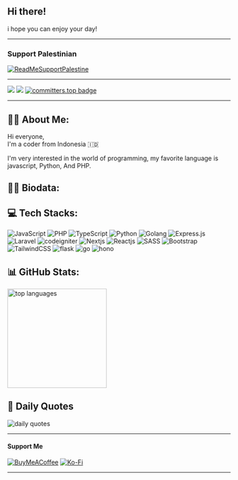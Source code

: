  ## Hi there!
 
 i hope you can enjoy your day!
 
 ---
 
 ### Support Palestinian
 
 [![ReadMeSupportPalestine](https://raw.githubusercontent.com/Safouene1/support-palestine-banner/master/banner-support.svg)](https://kitabisa.com/campaign/panganuntukrafah)
 
 ---
 
 [![](https://img.shields.io/badge/profile-fiandev-blue)](https://github.com/fiandev)
 [![](https://komarev.com/ghpvc/?username=fiandev&label=Profile%20views&color=0a93d1&style=flat)](https://github.com/fiandev)
 [![committers.top badge](https://user-badge.committers.top/indonesia/fiandev.svg)](https://user-badge.committers.top/indonesia/fiandev)
 
 ---
 
 ## 🙋‍♂️ About Me:
 
 Hi everyone,
 <br/>
 I'm a coder from Indonesia 🇮🇩
 
 I'm very interested in the world of programming, my favorite language is javascript, Python, And PHP.
 
 ## 👨‍💻 Biodata:
 
 
 
 ## 💻 Tech Stacks:
 
 ![JavaScript](https://img.shields.io/badge/javascript-%23323330.svg?style=flat-square&logo=javascript&logoColor=%23F7DF1E)
 ![PHP](https://img.shields.io/badge/php-%23323330.svg?style=flat-square&logo=php&logoColor=%4980f6)
 ![TypeScript](https://img.shields.io/badge/typescript-%23007ACC.svg?style=flat-square&logo=typescript&logoColor=white)
 ![Python](https://img.shields.io/badge/python-3670A0?style=flat-square&logo=python&logoColor=ffd574)
 ![Golang](https://img.shields.io/badge/golang-%23323330.svg?style=flat-square&logo=go&logoColor=#07b9fa)
 ![Express.js](https://img.shields.io/badge/express.js-%23404d59.svg?style=flat-square&logo=express&logoColor=%2361DAFB)
 ![Laravel](https://img.shields.io/badge/laravel-white.svg?style=flat-square&logo=laravel&logoColor=23FF2D20)
 ![codeigniter](https://img.shields.io/badge/codeignter-white.svg?style=flat-square&logo=codeigniter&logoColor=#ffffff)
 ![Nextjs](https://img.shields.io/badge/nextjs-%2320232a.svg?style=flat-square&logo=vercel&logoColor=ffffff)
 ![Reactjs](https://img.shields.io/badge/reactjs-white.svg?style=flat-square&logo=react&logoColor=blue)
 ![SASS](https://img.shields.io/badge/SASS-hotpink.svg?style=flat-square&logo=SASS&logoColor=white)
 ![Bootstrap](https://img.shields.io/badge/bootstrap-%23563D7C.svg?style=flat-square&logo=bootstrap&logoColor=white)
 ![TailwindCSS](https://img.shields.io/badge/tailwindcss-%2338B2AC.svg?style=flat-square&logo=tailwind-css&logoColor=white)
 ![flask](https://img.shields.io/badge/flask-%23323330.svg?style=flat-square&logo=flask&logoColor=#000000)
 ![go](https://img.shields.io/badge/go-%23323330.svg?style=flat-square&logo=go&logoColor=#000000)
 ![hono](https://img.shields.io/badge/hono-white.svg?style=flat-square&logo=hono&logoColor=#000000)
 
 ## 📊 GitHub Stats:
 
 <div style="display: flex">
   <img style="width: 14rem; height: auto; display: inline-block;" src="https://github-readme-stats.vercel.app/api/top-langs/?username=fiandev&theme=react&hide_border=true&include_all_commits=false&count_private=false&layout=compact&langs_count=10" alt="top languages" />
   <!-- <img style="width: 14rem; height: auto; display: inline-block;" src="https://github-contributor-stats.vercel.app/api?username=fiandev&limit=5&theme=react&combine_all_yearly_contributions=true" alt="top contribution" />
   <img style="width: 14rem; height: auto; display: inline-block;" src="https://github-readme-stats.vercel.app/api?username=fiandev&theme=react&hide_border=true&include_all_commits=false&count_private=false" alt="github stats" />
   <img style="width: 14rem; height: auto; display: inline-block;" src="https://github-readme-streak-stats.herokuapp.com/?user=fiandev&theme=react&hide_border=true" alt="commit stats" /> -->
 </div>
 
 ## 🥶 Daily Quotes
 
 ![daily quotes](https://quotes-github-readme.vercel.app/api?type=vetical&theme=algolia)
 
 ---
 
 #### Support Me
 
 [![BuyMeACoffee](https://img.shields.io/badge/Buy%20Me%20a%20Coffee-ffdd00?style=for-the-badge&logo=buy-me-a-coffee&logoColor=black)](https://buymeacoffee.com/fiandev)
 [![Ko-Fi](https://img.shields.io/badge/Ko--fi-F16061?style=for-the-badge&logo=ko-fi&logoColor=white)](https://ko-fi.com/fiandev)
 
 <!-- timestamp: 2024-10-28 18:36:10 -->
 ---

